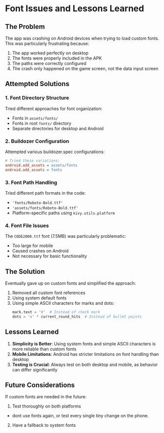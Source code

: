 # Font Issues and Lessons Learned

## The Problem
The app was crashing on Android devices when trying to load custom fonts. This was particularly frustrating because:
1. The app worked perfectly on desktop
2. The fonts were properly included in the APK
3. The paths were correctly configured
4. The crash only happened on the game screen, not the data input screen

## Attempted Solutions

### 1. Font Directory Structure
Tried different approaches for font organization:
- Fonts in `assets/fonts/`
- Fonts in root `fonts/` directory
- Separate directories for desktop and Android

### 2. Buildozer Configuration
Attempted various buildozer.spec configurations:
```ini
# Tried these variations:
android.add_assets = assets/fonts
android.add_assets = fonts
```

### 3. Font Path Handling
Tried different path formats in the code:
- `'fonts/Roboto-Bold.ttf'`
- `'assets/fonts/Roboto-Bold.ttf'`
- Platform-specific paths using `kivy.utils.platform`

### 4. Font File Issues
The `CODE2000.ttf` font (7.5MB) was particularly problematic:
- Too large for mobile
- Caused crashes on Android
- Not necessary for basic functionality

## The Solution
Eventually gave up on custom fonts and simplified the approach:
1. Removed all custom font references
2. Using system default fonts
3. Using simple ASCII characters for marks and dots:
   ```python
   mark.text = 'V'  # Instead of check mark
   dots = 'v' * current_round_hits  # Instead of bullet points
   ```

## Lessons Learned
1. **Simplicity is Better**: Using system fonts and simple ASCII characters is more reliable than custom fonts
2. **Mobile Limitations**: Android has stricter limitations on font handling than desktop
3. **Testing is Crucial**: Always test on both desktop and mobile, as behavior can differ significantly

## Future Considerations
If custom fonts are needed in the future:
1. Test thoroughly on both platforms
 - dont use fonts again, or test every single tiny change on the phone.
2. Have a fallback to system fonts 